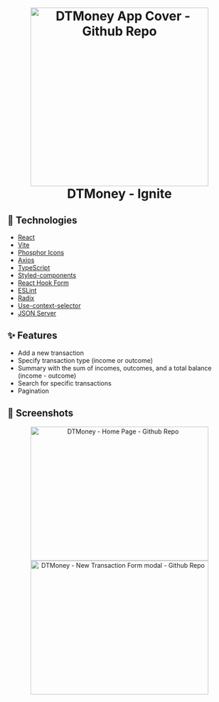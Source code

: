 <h1 align="center">
    <img alt="DTMoney App Cover - Github Repo" src="https://res.cloudinary.com/dxetg4hmh/image/upload/v1666522477/dtmoney/dtmoney_cover_zlp4jy.png" width="400" />
    <br>
    DTMoney - Ignite
</h1>

## :rocket: Technologies

-  [React](https://github.com/facebook/react)
-  [Vite](https://github.com/vitejs/vite)
-  [Phosphor Icons](https://github.com/phosphor-icons/phosphor-home)
-  [Axios](https://github.com/axios/axios)
-  [TypeScript](https://github.com/microsoft/TypeScript)
-  [Styled-components](https://github.com/styled-components/styled-components)
-  [React Hook Form](https://github.com/react-hook-form/react-hook-form)
-  [ESLint](https://github.com/eslint/eslint)
-  [Radix](https://github.com/radix-ui/primitives)
-  [Use-context-selector](https://github.com/dai-shi/use-context-selector)
-  [JSON Server](https://github.com/typicode/json-server)

## :sparkles: Features

- Add a new transaction
- Specify transaction type (income or outcome)
- Summary with the sum of incomes, outcomes, and a total balance (income - outcome)
- Search for specific transactions
- Pagination


## :stars: Screenshots

<p float="left" align="center">
    <img alt="DTMoney - Home Page - Github Repo" src="https://res.cloudinary.com/dxetg4hmh/image/upload/v1666522487/dtmoney/dtmoney_pepcno.png"  width="400" height="300"/>
    <img alt="DTMoney - New Transaction Form modal - Github Repo" src="https://res.cloudinary.com/dxetg4hmh/image/upload/v1666522487/dtmoney/dtmoney_-_new_transaction_nfqihi.png" width="400" height="300"/>
</p>
